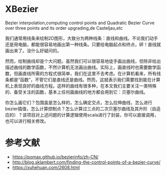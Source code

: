 # XBezier
Bezier interpolation,computing control points and Quadratic Bezier Curve over three points and its order upgrading,de Casteljau,etc

我们通常用线条来绘制2D图形，大致分为两种线条：直线和曲线。不论我们动手还是用电脑，都能很容易地画出第一种线条。只要给电脑起点和终点，砰！直线就画出来了。没什么好疑问的。

然而，绘制曲线却是个大问题。虽然我们可以很容易地徒手画出曲线，但除非给出描述曲线的数学函数，不然计算机无法画出曲线。实际上，画直线时也需要数学函数，但画直线所需的方程式很简单，我们在这里不去考虑。在计算机看来，所有线条都是“函数”，不管它们是直线还是曲线。然而，这就表示我们需要找到能在计算机上表现良好的曲线方程。这样的曲线有很多种，在本文我们主要关注一类特殊的、备受关注的函数，基本上任何画曲线的地方都会用到它：贝塞尔曲线。

你怎么画它们？包围盒是怎么样的，怎么确定交点，怎么拉伸曲线，怎么进行bezier插值，怎么计算控制点？怎么计算过三点的二次贝塞尔曲线及其升阶（自适应的）？该项目对上述问题的计算逻辑使用scala进行了封装，你可以直接调用，也可以进行相关修改。

# 参考文献
- https://pomax.github.io/bezierinfo/zh-CN/
- http://blog.sklambert.com/finding-the-control-points-of-a-bezier-curve/
- https://xuhehuan.com/2608.html
